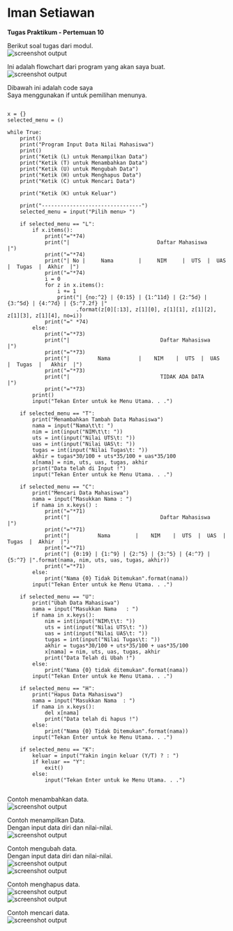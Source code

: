 # Iman Setiawan

**Tugas Praktikum - Pertemuan 10**

Berikut soal tugas dari modul.\
![screenshot output](screenshot/soal.png)

Ini adalah flowchart dari program yang akan saya buat.\
![screenshot output](screenshot/flowchart.jpg)

Dibawah ini adalah code saya\
Saya menggunakan if untuk pemilihan menunya.
~~~

x = {}
selected_menu = ()

while True:
    print()
    print("Program Input Data Nilai Mahasiswa")
    print()
    print("Ketik (L) untuk Menampilkan Data")
    print("Ketik (T) untuk Menambahkan Data")
    print("Ketik (U) untuk Mengubah Data")
    print("Ketik (H) untuk Menghapus Data")
    print("Ketik (C) untuk Mencari Data")
    
    print("Ketik (K) untuk Keluar")
    
    print("--------------------------------")
    selected_menu = input("Pilih menu> ")

    if selected_menu == "L":
        if x.items():
            print("="*74)
            print("|                            Daftar Mahasiswa                            |")
            print("="*74)
            print("| No |     Nama        |     NIM     |  UTS  |  UAS  |  Tugas  |  Akhir  |")
            print("="*74)
            i = 0
            for z in x.items():
                i += 1
                print("| {no:^2} | {0:15} | {1:^11d} | {2:^5d} | {3:^5d} | {4:^7d} | {5:^7.2f} |"
                      .format(z[0][:13], z[1][0], z[1][1], z[1][2], z[1][3], z[1][4], no=i))
            print("=" *74)
        else:
            print("="*73)
            print("|                             Daftar Mahasiswa                          |")
            print("="*73)
            print("|         Nama         |    NIM    |  UTS  |  UAS  |  Tugas  |   Akhir  |")
            print("="*73)
            print("|                             TIDAK ADA DATA                            |")
            print("="*73)
        print()
        input("Tekan Enter untuk ke Menu Utama. . .")

    if selected_menu == "T":
        print("Menambahkan Tambah Data Mahasiswa")
        nama = input("Nama\t\t: ")
        nim = int(input("NIM\t\t: "))
        uts = int(input("Nilai UTS\t: "))
        uas = int(input("Nilai UAS\t: "))
        tugas = int(input("Nilai Tugas\t: "))
        akhir = tugas*30/100 + uts*35/100 + uas*35/100
        x[nama] = nim, uts, uas, tugas, akhir
        print("Data telah di Input !")
        input("Tekan Enter untuk ke Menu Utama. . .")

    if selected_menu == "C":
        print("Mencari Data Mahasiswa")
        nama = input("Masukkan Nama : ")
        if nama in x.keys() :
            print("="*71)
            print("|                             Daftar Mahasiswa                        |")
            print("="*71)
            print("|         Nama        |    NIM    |  UTS  |  UAS  |  Tugas  |  Akhir  |")
            print("="*71)
            print("| {0:19} | {1:^9} | {2:^5} | {3:^5} | {4:^7} | {5:^7} |".format(nama, nim, uts, uas, tugas, akhir))
            print("="*71)
        else:
            print("Nama {0} Tidak Ditemukan".format(nama))
        input("Tekan Enter untuk ke Menu Utama. . .")

    if selected_menu == "U":
        print("Ubah Data Mahasiswa")
        nama = input("Masukkan Nama   : ")
        if nama in x.keys():
            nim = int(input("NIM\t\t: "))
            uts = int(input("Nilai UTS\t: "))
            uas = int(input("Nilai UAS\t: "))
            tugas = int(input("Nilai Tugas\t: "))
            akhir = tugas*30/100 + uts*35/100 + uas*35/100
            x[nama] = nim, uts, uas, tugas, akhir
            print("Data Telah di Ubah !")
        else:
            print("Nama {0} tidak ditemukan".format(nama))
        input("Tekan Enter untuk ke Menu Utama. . .")

    if selected_menu == "H":
        print("Hapus Data Mahasiswa")
        nama = input("Masukkan Nama  : ")
        if nama in x.keys():
            del x[nama]
            print("Data telah di hapus !")
        else:
            print("Nama {0} Tidak Ditemukan".format(nama))
        input("Tekan Enter untuk ke Menu Utama. . .")

    if selected_menu == "K":
        keluar = input("Yakin ingin keluar (Y/T) ? : ")
        if keluar == "Y":
            exit()
        else:
            input("Tekan Enter untuk ke Menu Utama. . .")
            
~~~

Contoh menambahkan data.\
![screenshot output](screenshot/ss1.png)

Contoh menampilkan Data.\
Dengan input data diri dan nilai-nilai.\
![screenshot output](screenshot/ss2.png)

Contoh mengubah data.\
Dengan input data diri dan nilai-nilai.\
![screenshot output](screenshot/ss3.png)\
![screenshot output](screenshot/ss4.png)

Contoh menghapus data.\
![screenshot output](screenshot/ss5.png)\
![screenshot output](screenshot/ss6.png)

Contoh mencari data.\
![screenshot output](screenshot/ss7.png)
